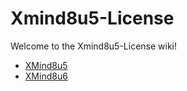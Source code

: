 # Xmind8u5-License

Welcome to the Xmind8u5-License wiki!
- [XMind8u5](https://github.com/shanruopeng/Xmind8u5-License/wiki/XMind8u5)
- [XMind8u6](https://github.com/shanruopeng/Xmind8u5-License/wiki/XMind8u6)
